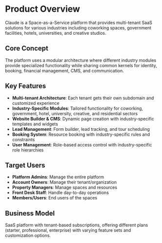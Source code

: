 # Product Overview

Claude is a Space-as-a-Service platform that provides multi-tenant SaaS solutions for various industries including coworking spaces, government facilities, hotels, universities, and creative studios.

## Core Concept

The platform uses a modular architecture where different industry modules provide specialized functionality while sharing common kernels for identity, booking, financial management, CMS, and communication.

## Key Features

- **Multi-tenant Architecture**: Each tenant gets their own subdomain and customized experience
- **Industry-Specific Modules**: Tailored functionality for coworking, government, hotel, university, creative, and residential sectors
- **Website Builder & CMS**: Dynamic page creation with industry-specific templates and widgets
- **Lead Management**: Form builder, lead tracking, and tour scheduling
- **Booking System**: Resource booking with industry-specific rules and constraints
- **User Management**: Role-based access control with industry-specific role hierarchies

## Target Users

- **Platform Admins**: Manage the entire platform
- **Account Owners**: Manage their tenant/organization
- **Property Managers**: Manage spaces and resources
- **Front Desk Staff**: Handle day-to-day operations
- **Members/Users**: End users of the spaces

## Business Model

SaaS platform with tenant-based subscriptions, offering different plans (starter, professional, enterprise) with varying feature sets and customization options.